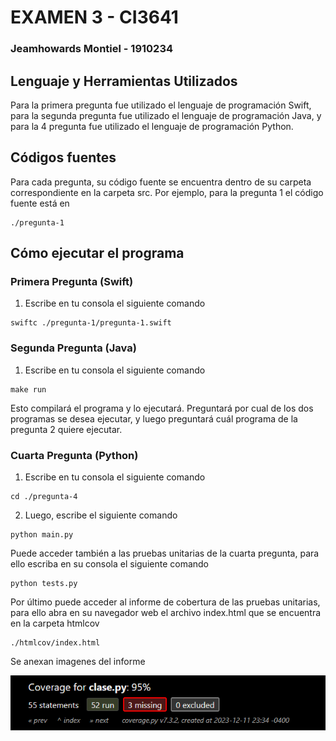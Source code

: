 # EXAMEN 3 - CI3641

### Jeamhowards Montiel - 1910234

## Lenguaje y Herramientas Utilizados

Para la primera pregunta fue utilizado el lenguaje de programación Swift, para la segunda pregunta fue utilizado el lenguaje de programación Java,
y para la 4  pregunta fue utilizado el lenguaje de programación Python.

## Códigos fuentes

Para cada pregunta, su código fuente se encuentra dentro de su carpeta correspondiente en la carpeta src. Por ejemplo, para la pregunta 1 el código fuente está en

```
./pregunta-1
```

## Cómo ejecutar el programa

### Primera Pregunta (Swift)

1. Escribe en tu consola el siguiente comando

```
swiftc ./pregunta-1/pregunta-1.swift
```

### Segunda Pregunta (Java)

1. Escribe en tu consola el siguiente comando

```
make run
```

Esto compilará el programa y lo ejecutará. Preguntará por cual de los dos programas se desea ejecutar, y luego preguntará 
cuál programa de la pregunta 2 quiere ejecutar.

### Cuarta Pregunta (Python)

1. Escribe en tu consola el siguiente comando

```
cd ./pregunta-4
```

2. Luego, escribe el siguiente comando

```
python main.py
```

Puede acceder también a las pruebas unitarias de la cuarta pregunta, para ello escriba en su consola el siguiente comando

```
python tests.py
```

Por último puede acceder al informe de cobertura de las pruebas unitarias, para ello abra en su navegador web el archivo index.html que se encuentra en la carpeta htmlcov

```
./htmlcov/index.html
```

Se anexan imagenes del informe

![alt text](./pregunta-4/htmlcov/coverage.png)





